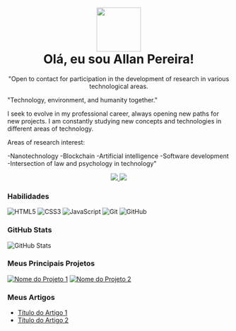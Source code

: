 <h1 align="center">
    <a href="https://www.linkedin.com/in/allanper/">
     <img align="center" width="100px" src="URL-DA-SUA-IMAGEM-DE-PROFILE">
    </a>
    <br />
    Olá, eu sou Allan Pereira!
</h1>

<p align="center">
"Open to contact for participation in the development of research in various technological areas.

"Technology, environment, and humanity together."

I seek to evolve in my professional career, always opening new paths for new projects. I am constantly studying new concepts and technologies in different areas of technology.

Areas of research interest:

-Nanotechnology
-Blockchain
-Artificial intelligence 
-Software development
-Intersection of law and psychology in technology"
</p>

<p align="center">
    <a href="https://www.linkedin.com/in/allanper/">
        <img src="https://img.shields.io/badge/-LinkedIn-0A66C2?style=for-the-badge&logo=linkedin&logoColor=white" />
    </a>
    <a href="mailto:allanmarp@hotmail.com">
        <img src="https://img.shields.io/badge/-Email-D14836?style=for-the-badge&logo=microsoft-outlook&logoColor=white" />
    </a>
</p>

### Habilidades

![HTML5](https://img.shields.io/badge/HTML5-E34F26?style=for-the-badge&logo=html5&logoColor=white)
![CSS3](https://img.shields.io/badge/CSS3-1572B6?style=for-the-badge&logo=css3&logoColor=white)
![JavaScript](https://img.shields.io/badge/JavaScript-F7DF1E?style=for-the-badge&logo=javascript&logoColor=black)
![Git](https://img.shields.io/badge/Git-F05032?style=for-the-badge&logo=git&logoColor=white)
![GitHub](https://img.shields.io/badge/GitHub-181717?style=for-the-badge&logo=github&logoColor=white)

### GitHub Stats

![GitHub Stats](https://github-readme-stats.vercel.app/api?username=Allanper&theme=dark&show_icons=true&count_private=true)

### Meus Principais Projetos

[![Nome do Projeto 1](https://github-readme-stats.vercel.app/api/pin/?username=Allanper&repo=nome-do-projeto-1&theme=dark)](https://github.com/Allanper/nome-do-projeto-1)
[![Nome do Projeto 2](https://github-readme-stats.vercel.app/api/pin/?username=Allanper&repo=nome-do-projeto-2&theme=dark)](https://github.com/Allanper/nome-do-projeto-2)

### Meus Artigos

- [Título do Artigo 1](URL-DO-ARTIGO-1)
- [Título do Artigo 2](URL-DO-ARTIGO-2)

